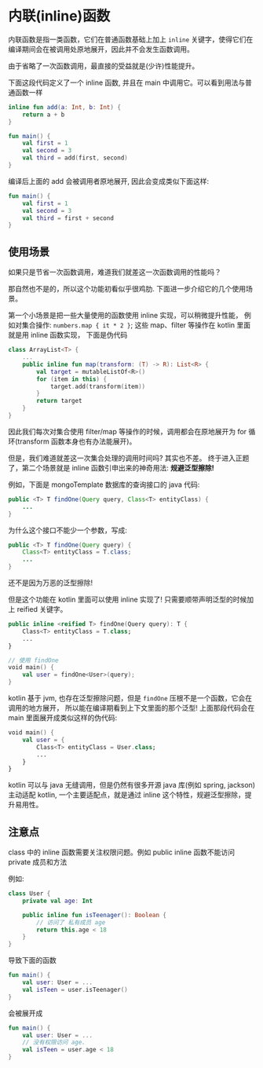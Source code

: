 # 内联(inline)函数

内联函数是指一类函数，它们在普通函数基础上加上 `inline` 关键字，使得它们在编译期间会在被调用处原地展开，因此并不会发生函数调用。

由于省略了一次函数调用，最直接的受益就是(少许)性能提升。

下面这段代码定义了一个 inline 函数, 并且在 main 中调用它。可以看到用法与普通函数一样

```kotlin
inline fun add(a: Int, b: Int) {
    return a + b
}

fun main() {
    val first = 1
    val second = 3
    val third = add(first, second)
}
```

编译后上面的 add 会被调用者原地展开, 因此会变成类似下面这样:

```kotlin
fun main() {
    val first = 1
    val second = 3
    val third = first + second
}
```

## 使用场景

如果只是节省一次函数调用，难道我们就差这一次函数调用的性能吗？

那自然也不是的，所以这个功能初看似乎很鸡肋. 下面进一步介绍它的几个使用场景。

第一个小场景是把一些大量使用的函数使用 inline 实现，可以稍微提升性能，
例如对集合操作: `numbers.map { it * 2 }`;
这些 map、filter 等操作在 kotlin 里面就是用 inline 函数实现，
下面是伪代码

```kotlin
class ArrayList<T> {
    ...
    public inline fun map(transform: (T) -> R): List<R> {
        val target = mutableListOf<R>()
        for (item in this) {
            target.add(transform(item))
        }
        return target
    }
}
```

因此我们每次对集合使用 filter/map 等操作的时候，调用都会在原地展开为 for 循环(transform 函数本身也有办法能展开)。

但是，我们难道就差这一次集合处理的调用时间吗? 其实也不差。
终于进入正题了，第二个场景就是 inline 函数引申出来的神奇用法: **规避泛型擦除!**

例如，下面是 mongoTemplate 数据库的查询接口的 java 代码:

```java
public <T> T findOne(Query query, Class<T> entityClass) {
    ...
}
```

为什么这个接口不能少一个参数，写成:

```java
public <T> T findOne(Query query) {
    Class<T> entityClass = T.class;
    ...
}
```

还不是因为万恶的泛型擦除!

但是这个功能在 kotlin 里面可以使用 inline 实现了! 只需要顺带声明泛型的时候加上 reified 关键字。

```kotlin
public inline <reified T> findOne(Query query): T {
    Class<T> entityClass = T.class;
    ...
}

// 使用 findOne
void main() {
    val user = findOne<User>(query);
}
```

kotlin 基于 jvm, 也存在泛型擦除问题，但是 `findOne` 压根不是一个函数，它会在调用的地方展开，
所以能在编译期看到上下文里面的那个泛型! 上面那段代码会在 main 里面展开成类似这样的伪代码:

```kotlin
void main() {
    val user = {
        Class<T> entityClass = User.class;
        ...
    }
}
```

kotlin 可以与 java 无缝调用，但是仍然有很多开源 java 库(例如 spring, jackson)主动适配 kotlin,
一个主要适配点，就是通过 inline 这个特性，规避泛型擦除，提升易用性。

## 注意点

class 中的 inline 函数需要关注权限问题。例如 public inline 函数不能访问 private 成员和方法

例如:

```kotlin
class User {
    private val age: Int

    public inline fun isTeenager(): Boolean {
        // 访问了 私有成员 age
        return this.age < 18
    }
}
```

导致下面的函数

```kotlin
fun main() {
    val user: User = ...
    val isTeen = user.isTeenager()
}
```

会被展开成

```kotlin
fun main() {
    val user: User = ...
    // 没有权限访问 age.
    val isTeen = user.age < 18
}
```
